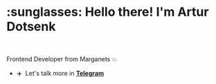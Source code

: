 <h1 align="left">:sunglasses: Hello there! I'm Artur Dotsenk</h1>

<br>

Frontend Developer from Marganets 💥

- :airplane: &nbsp;Let's talk more in **[Telegram](https://t.me/d16ddd348)**

<br>
